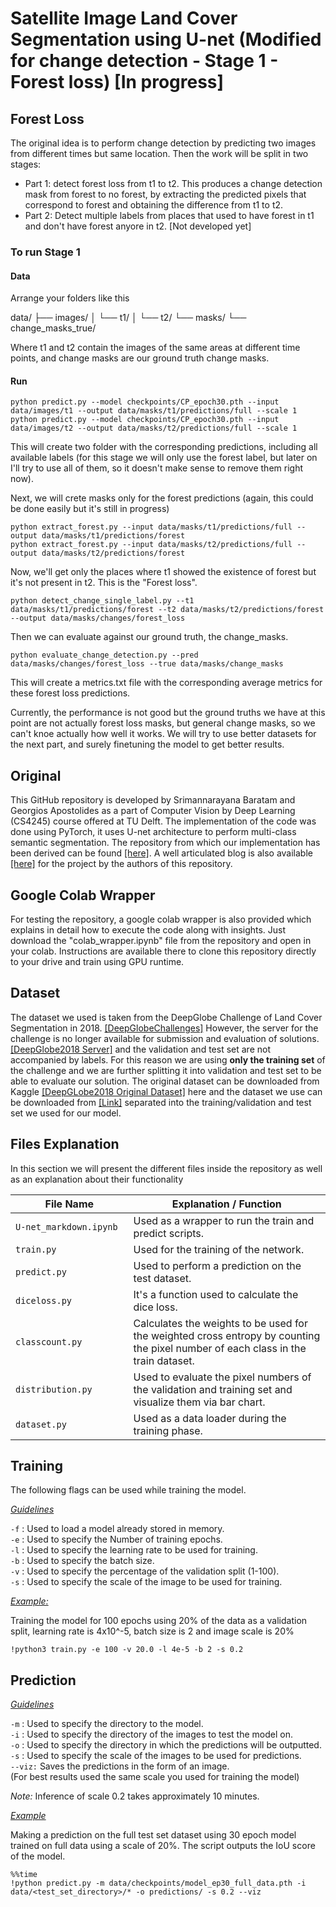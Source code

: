 ﻿# Satellite Image Land Cover Segmentation using U-net (Modified for change detection - Stage 1 - Forest loss) [In progress]
## Forest Loss

The original idea is to perform change detection by predicting two images from different times but same location. Then the work will be split in two stages:
 - Part 1: detect forest loss from t1 to t2.
 This produces a change detection mask from forest to no forest, by extracting the predicted pixels that correspond to forest and obtaining the difference from t1 to t2.
 - Part 2: Detect multiple labels from places that used to have forest in t1 and don't have forest anyore in t2.
 [Not developed yet]

### To run Stage 1

#### Data
Arrange your folders like this

data/
├── images/
│   └── t1/
│   └── t2/
└── masks/
    └── change_masks_true/

Where t1 and t2 contain the images of the same areas at different time points, and change masks are our ground truth change masks.

#### Run
```
python predict.py --model checkpoints/CP_epoch30.pth --input data/images/t1 --output data/masks/t1/predictions/full --scale 1
python predict.py --model checkpoints/CP_epoch30.pth --input data/images/t2 --output data/masks/t2/predictions/full --scale 1
```
This will create two folder with the corresponding predictions, including all available labels (for this stage we will only use the forest label, but later on I'll try to use all of them, so it doesn't make sense to remove them right now).

Next, we will crete masks only for the forest predictions (again, this could be done easily but it's still in progress)
```
python extract_forest.py --input data/masks/t1/predictions/full --output data/masks/t1/predictions/forest
python extract_forest.py --input data/masks/t2/predictions/full --output data/masks/t2/predictions/forest
```

Now, we'll get only the places where t1 showed the existence of forest but it's not present in t2. This is the "Forest loss".
```
python detect_change_single_label.py --t1 data/masks/t1/predictions/forest --t2 data/masks/t2/predictions/forest --output data/masks/changes/forest_loss
```

Then we can evaluate against our ground truth, the change_masks.
```
python evaluate_change_detection.py --pred data/masks/changes/forest_loss --true data/masks/change_masks
```
This will create a metrics.txt file with the corresponding average metrics for these forest loss predictions.

Currently, the performance is not good but the ground truths we have at this point are not actually forest loss masks, but general change masks, so we can't knoe actually how well it works. We will try to use better datasets for the next part, and surely finetuning the model to get better results.



## Original

This GitHub repository is developed by Srimannarayana Baratam and Georgios Apostolides as a part of Computer Vision by Deep Learning (CS4245) course offered at TU Delft. The implementation of the code was done using PyTorch, it uses U-net architecture to perform multi-class semantic segmentation.  The repository from which our implementation has been derived can be found [[here]](https://github.com/milesial/Pytorch-UNet). A well articulated blog is also available [[here]](https://baratam-tarunkumar.medium.com/land-cover-classification-with-u-net-aa618ea64a1b) for the project by the authors of this repository.

## Google Colab Wrapper
For testing the repository, a google colab wrapper is also provided which explains in detail how to execute the code along with insights. Just download the "colab_wrapper.ipynb" file from the repository and open in your colab. Instructions are available there to clone this repository directly to your drive and train using GPU runtime.

## Dataset
The dataset we used is taken from the DeepGlobe Challenge of Land Cover Segmentation in 2018. [[DeepGlobeChallenges]](http://deepglobe.org/challenge.html)  However, the server for the challenge is no longer available for submission and evaluation of solutions. [[DeepGlobe2018 Server]](https://competitions.codalab.org/competitions/18468) and the validation and test set are not accompanied by labels. For this reason we are using **only the training set**  of the challenge and we are further splitting it into validation and test set to be able to evaluate our solution.  The original dataset can be downloaded from Kaggle [[DeepGLobe2018 Original Dataset]](https://www.kaggle.com/balraj98/deepglobe-land-cover-classification-dataset) here and the dataset we use can be downloaded from [[Link]](https://www.kaggle.com/geoap96/deepglobe2018-landcover-segmentation-traindataset) separated into the training/validation and test set we used for our model.

## Files Explanation
In this section we will present the different files inside the repository as well as an explanation about their functionality


|File Name| Explanation / Function |
|---------|------------|
|`U-net_markdown.ipynb`<img width=90/>| Used as a wrapper to run the train and predict scripts.|
|`train.py` | Used for the training of the network.  |
|`predict.py`|Used to perform a prediction on the test dataset. |
|`diceloss.py` | It's a function used to calculate the dice loss.|
|`classcount.py`| Calculates the weights to be used for the weighted cross entropy by counting the pixel number of each class in the train dataset.|
|`distribution.py`| Used to evaluate the pixel numbers of the validation and training set and visualize them via  bar chart.|
|`dataset.py`| Used as a data loader during the training phase.|

## Training

The following flags can be used while training the model.

<ins>_Guidelines_<ins>

`-f` : Used to load a model already stored in memory. \
`-e` : Used to specify the Number of training epochs. \
`-l` : Used to specify the learning rate to be used for training. \
`-b` : Used to specify the batch size. \
`-v` : Used to specify the percentage of the validation split (1-100). \
`-s` : Used to specify the scale of the image to be used for training.

<ins>_Example:_<ins/>

Training the model for 100 epochs using 20% of the data as a validation split, learning rate is 4x10^-5, batch size is 2 and image scale is 20%

`!python3 train.py -e 100 -v 20.0 -l 4e-5 -b 2 -s 0.2`

## Prediction
<ins>_Guidelines_<ins>

`-m` : Used to specify the directory to the model. \
`-i` : Used to specify the directory of the images to test the model on. \
`-o` : Used to specify the directory in which the predictions will be outputted. \
`-s` : Used to specify the scale of the images to be used for predictions. \
`--viz:` Saves the predictions in the form of an image. \
(For best results used the same scale you used for training the model)

_Note:_ Inference of scale 0.2 takes approximately 10 minutes.

<ins>_Example_<ins>

Making a prediction on the full test set dataset using 30 epoch model trained on full data using a scale of 20%. The script  outputs the IoU score of the model.

```
%%time
!python predict.py -m data/checkpoints/model_ep30_full_data.pth -i data/<test_set_directory>/* -o predictions/ -s 0.2 --viz
```

